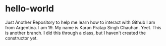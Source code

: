 # hello-world
Just Another Repository to help me learn how to interact with Github
I am from Argentina. I am 19. My name is Karan Pratap Singh Chauhan.
Yeet.
This is another branch.
I did this through a class, but I haven't created the constructor yet.
